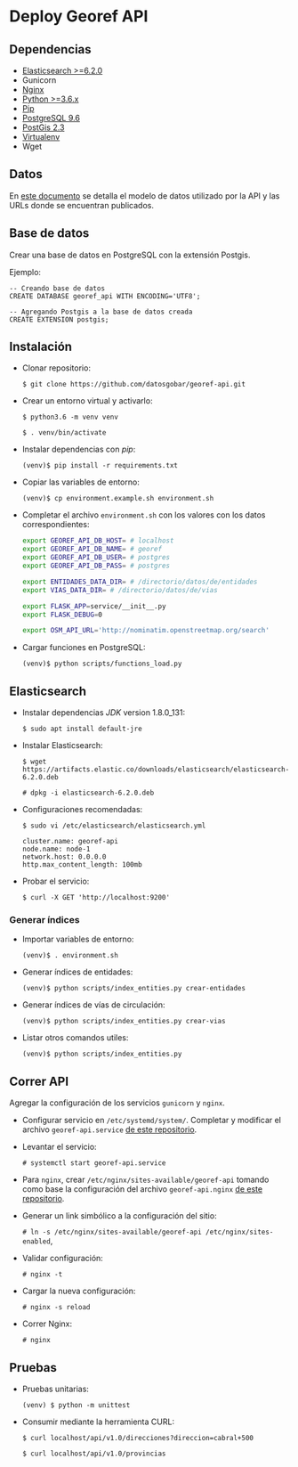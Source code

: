 # Deploy Georef API

## Dependencias

- [Elasticsearch >=6.2.0](https://www.elastic.co/guide/en/elasticsearch/reference/current/_installation.html)
- Gunicorn
- [Nginx](https://nginx.org/)
- [Python >=3.6.x](https://www.python.org/downloads/)
- [Pip](https://pip.pypa.io/en/stable/installing/)
- [PostgreSQL 9.6](https://www.postgresql.org/download/)
- [PostGis 2.3](http://postgis.net/install/)
- [Virtualenv](https://packaging.python.org/guides/installing-using-pip-and-virtualenv/)
- Wget

## Datos

En [este documento](georef-api-data.md) se detalla el modelo de datos utilizado por la API y las URLs donde se encuentran publicados. 

## Base de datos

Crear una base de datos en PostgreSQL con la extensión Postgis.

Ejemplo:

```plsql
-- Creando base de datos
CREATE DATABASE georef_api WITH ENCODING='UTF8';

-- Agregando Postgis a la base de datos creada
CREATE EXTENSION postgis;
```

## Instalación

- Clonar repositorio:

    `$ git clone https://github.com/datosgobar/georef-api.git`
    
- Crear un entorno virtual y activarlo:

    `$ python3.6 -m venv venv`
    
    `$ . venv/bin/activate`

- Instalar dependencias con _pip_:
    
    `(venv)$ pip install -r requirements.txt`
    
- Copiar las variables de entorno:

    `(venv)$ cp environment.example.sh environment.sh`
    
- Completar el archivo `environment.sh` con los valores con los datos correspondientes:

    ```bash
    export GEOREF_API_DB_HOST= # localhost
    export GEOREF_API_DB_NAME= # georef 
    export GEOREF_API_DB_USER= # postgres
    export GEOREF_API_DB_PASS= # postgres   
 
    export ENTIDADES_DATA_DIR= # /directorio/datos/de/entidades
    export VIAS_DATA_DIR= # /directorio/datos/de/vias
 
    export FLASK_APP=service/__init__.py
    export FLASK_DEBUG=0

    export OSM_API_URL='http://nominatim.openstreetmap.org/search'
    ```
    
- Cargar funciones en PostgreSQL:

    `(venv)$ python scripts/functions_load.py`
 
## Elasticsearch

- Instalar dependencias _JDK_ version 1.8.0_131:

    `$ sudo apt install default-jre`
  
- Instalar Elasticsearch:

    `$ wget https://artifacts.elastic.co/downloads/elasticsearch/elasticsearch-6.2.0.deb`

    `# dpkg -i elasticsearch-6.2.0.deb`

- Configuraciones recomendadas:

    `$ sudo vi /etc/elasticsearch/elasticsearch.yml`

    ```
    cluster.name: georef-api
    node.name: node-1
    network.host: 0.0.0.0
    http.max_content_length: 100mb
    ```
    
- Probar el servicio:

    `$ curl -X GET 'http://localhost:9200'`

### Generar índices

- Importar variables de entorno:
    
    `(venv)$ . environment.sh`
    
- Generar índices de entidades:

    `(venv)$ python scripts/index_entities.py crear-entidades`
    
- Generar índices de vías de circulación:

    `(venv)$ python scripts/index_entities.py crear-vias`

- Listar otros comandos utiles:

    `(venv)$ python scripts/index_entities.py`

## Correr API  

Agregar la configuración de los servicios `gunicorn` y `nginx`.

- Configurar servicio en `/etc/systemd/system/`. Completar y modificar el archivo `georef-api.service` [de este repositorio](config/georef-api.service).

- Levantar el servicio:

    `# systemctl start georef-api.service`

- Para `nginx`, crear `/etc/nginx/sites-available/georef-api` tomando como base la configuración del archivo `georef-api.nginx` [de este repositorio](config/georef-api.nginx).

- Generar un link simbólico a la configuración del sitio:

    `# ln -s /etc/nginx/sites-available/georef-api /etc/nginx/sites-enabled`,

- Validar configuración:

    `# nginx -t`

- Cargar la nueva configuración:

    `# nginx -s reload`

- Correr Nginx:

    `# nginx`

## Pruebas

- Pruebas unitarias:

  `(venv) $ python -m unittest`
  
- Consumir mediante la herramienta CURL:

  `$ curl localhost/api/v1.0/direcciones?direccion=cabral+500`
  
  `$ curl localhost/api/v1.0/provincias`
